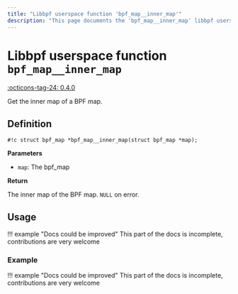 ```yaml
---
title: "Libbpf userspace function 'bpf_map__inner_map'"
description: "This page documents the 'bpf_map__inner_map' libbpf userspace function, including its definition, usage, and examples."
---
```

# Libbpf userspace function `bpf_map__inner_map`

<!-- [LIBBPF_TAG] -->
[:octicons-tag-24: 0.4.0](https://github.com/libbpf/libbpf/releases/tag/v0.4.0)
<!-- [/LIBBPF_TAG] -->

Get the inner map of a BPF map.

## Definition

`#!c struct bpf_map *bpf_map__inner_map(struct bpf_map *map);`

**Parameters**

- `map`: The bpf_map

**Return**

The inner map of the BPF map. `NULL` on error.

## Usage

!!! example "Docs could be improved"
    This part of the docs is incomplete, contributions are very welcome

### Example

!!! example "Docs could be improved"
    This part of the docs is incomplete, contributions are very welcome
